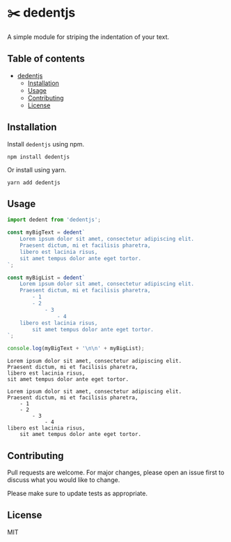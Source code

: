 # :scissors: dedentjs

A simple module for striping the indentation of your text.

## Table of contents
- [dedentjs](#scissors-dedentjs)
  - [Installation](#installation)
  - [Usage](#usage)
  - [Contributing](#contributing)
  - [License](#license)

## Installation

Install `dedentjs` using npm.

```shell
npm install dedentjs
```

Or install using yarn.

```shell
yarn add dedentjs
```

## Usage

```JavaScript
import dedent from 'dedentjs';

const myBigText = dedent`
    Lorem ipsum dolor sit amet, consectetur adipiscing elit.
    Praesent dictum, mi et facilisis pharetra,
    libero est lacinia risus,
    sit amet tempus dolor ante eget tortor.
`;

const myBigList = dedent`
    Lorem ipsum dolor sit amet, consectetur adipiscing elit.
    Praesent dictum, mi et facilisis pharetra,
        - 1
        - 2
            - 3
                - 4
    libero est lacinia risus,
        sit amet tempus dolor ante eget tortor.
`;

console.log(myBigText + '\n\n' + myBigList);
```

```
Lorem ipsum dolor sit amet, consectetur adipiscing elit.
Praesent dictum, mi et facilisis pharetra,
libero est lacinia risus,
sit amet tempus dolor ante eget tortor.

Lorem ipsum dolor sit amet, consectetur adipiscing elit.
Praesent dictum, mi et facilisis pharetra,
    - 1
    - 2
        - 3
            - 4
libero est lacinia risus,
    sit amet tempus dolor ante eget tortor.
```

## Contributing
Pull requests are welcome. For major changes, please open an issue first to discuss what you would like to change.

Please make sure to update tests as appropriate.

## License
MIT

